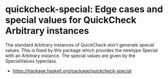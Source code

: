 # quickcheck-special: Edge cases and special values for QuickCheck Arbitrary instances

The standard Arbitrary instances of QuickCheck don't generate
special values. This is fixed by this package which provides the newtype Special
with an Arbitrary instance. The special values are given by the SpecialValues typeclass.

* https://hackage.haskell.org/package/quickcheck-special
